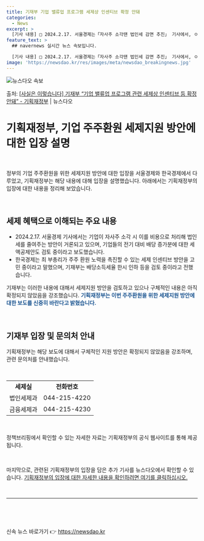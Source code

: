 ```yaml
---
title: 기재부 기업 밸류업 프로그램 세제상 인센티브 확정 안돼
categories:
  - News
excerpt: >
  [기사 내용] □ 2024.2.17. 서울경제는「자사주 소각땐 법인세 감면 추진」 기사에서, ㅇ 정부 안팎에…
feature_text: >
  ## navernews 실시간 뉴스 속보입니다.

  [기사 내용] □ 2024.2.17. 서울경제는「자사주 소각땐 법인세 감면 추진」 기사에서, ㅇ 정부 안팎에…
image: 'https://newsdao.kr/res/images/meta/newsdao_breakingnews.jpg'
---
```


![뉴스다오 속보](https://newsdao.kr/res/images/meta/newsdao_breakingnews.jpg)

<p>출처: <a href="https://newsdao.kr/3180" rel="dofollow">[사실은 이렇습니다] 기재부 “기업 밸류업 프로그램 관련 세제상 인센티브 등 확정 안돼” - 기획재정부</a> | 뉴스다오</p>

<h1>기획재정부, 기업 주주환원 세제지원 방안에 대한 입장 설명</h1>
<p data-ke-size="size16">&nbsp;</p>
정부의 기업 주주환원을 위한 세제지원 방안에 대한 입장을 서울경제와 한국경제에서 다루었고, 기획재정부는 해당 내용에 대해 입장을 설명했습니다. 아래에서는 기획재정부의 입장에 대한 내용을 정리해 보았습니다.
<p data-ke-size="size16">&nbsp;</p>
<h2 data-ke-size="size26">세제 혜택으로 이해되는 주요 내용</h2>
<ul>
  <li>2024.2.17. 서울경제 기사에서는 기업이 자사주 소각 시 이를 비용으로 처리해 법인세를 줄여주는 방안이 거론되고 있으며, 기업들의 전기 대비 배당 증가분에 대한 세액공제안도 검토 중이라고 보도했습니다.</li>
  <li>한국경제는 최 부총리가 주주 환원 노력을 촉진할 수 있는 세제 인센티브 방안을 고민 중이라고 말했으며, 기재부는 배당소득세율 한시 인하 등을 검토 중이라고 전했습니다.</li>
</ul>
<p data-ke-size="size16">기재부는 이러한 내용에 대해서 세제지원 방안을 검토하고 있으나 구체적인 내용은 아직 확정되지 않았음을 강조했습니다. <b><span style="color: #1a5490;">기획재정부는 이번 주주환원을 위한 세제지원 방안에 대한 보도를 신중히 바란다고 밝혔습니다.</span></b></p>
<p data-ke-size="size16">&nbsp;</p>
<h2 data-ke-size="size26">기재부 입장 및 문의처 안내</h2>
<p data-ke-size="size16">기획재정부는 해당 보도에 대해서 구체적인 지원 방안은 확정되지 않았음을 강조하며, 관련 문의처를 안내했습니다.</p>
<p data-ke-size="size16">&nbsp;</p>
<table>
  <tbody>
    <tr>
      <td style="text-align: center; height: 17px;"><b>세제실</b></td>
      <td style="text-align: center; height: 17px;"><b>전화번호</b></td>
    </tr>
    <tr>
      <td style="text-align: center; height: 17px;">법인세제과</td>
      <td style="text-align: center; height: 17px;">044-215-4220</td>
    </tr>
    <tr>
      <td style="text-align: center; height: 17px;">금융세제과</td>
      <td style="text-align: center; height: 17px;">044-215-4230</td>
    </tr>
  </tbody>
</table>
<p data-ke-size="size16">&nbsp;</p>
<p data-ke-size="size16">정책브리핑에서 확인할 수 있는 자세한 자료는 기획재정부의 공식 웹사이트를 통해 제공됩니다.</p>
<p data-ke-size="size16">&nbsp;</p>
<p data-ke-size="size16">마지막으로, 관련된 기획재정부의 입장을 담은 추가 기사를 뉴스다오에서 확인할 수 있습니다. <a href="https://newsdao.kr/3180">기획재정부의 입장에 대한 자세한 내용을 확인하려면 여기를 클릭하십시오.</a></p>
<p data-ke-size="size16">&nbsp;</p>
<hr>
<p data-ke-size="size16">&nbsp;</p>
<p data-ke-size="size16">&nbsp;</p> 

신속 뉴스 바로가기 👉 <a href="https://newsdao.kr" rel="dofollow">https://newsdao.kr</a>


